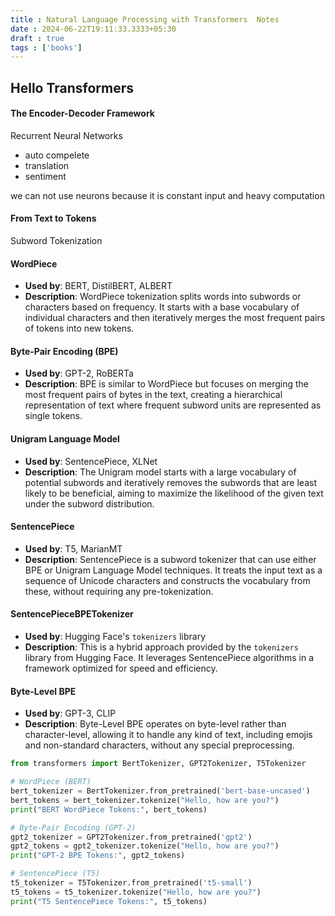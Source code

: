 ```yaml
---
title : Natural Language Processing with Transformers  Notes
date : 2024-06-22T19:11:33.3333+05:30
draft : true
tags : ['books']
---
```


## Hello Transformers

#### The Encoder-Decoder Framework












 Recurrent Neural Networks
 - auto compelete
 - translation
 - sentiment

we can not use neurons because it is constant input and heavy computation


#### From Text to Tokens

Subword Tokenization
 
#### WordPiece
- **Used by**: BERT, DistilBERT, ALBERT
- **Description**: WordPiece tokenization splits words into subwords or characters based on frequency. It starts with a base vocabulary of individual characters and then iteratively merges the most frequent pairs of tokens into new tokens.

#### Byte-Pair Encoding (BPE)
- **Used by**: GPT-2, RoBERTa
- **Description**: BPE is similar to WordPiece but focuses on merging the most frequent pairs of bytes in the text, creating a hierarchical representation of text where frequent subword units are represented as single tokens.

#### Unigram Language Model
- **Used by**: SentencePiece, XLNet
- **Description**: The Unigram model starts with a large vocabulary of potential subwords and iteratively removes the subwords that are least likely to be beneficial, aiming to maximize the likelihood of the given text under the subword distribution.

#### SentencePiece
- **Used by**: T5, MarianMT
- **Description**: SentencePiece is a subword tokenizer that can use either BPE or Unigram Language Model techniques. It treats the input text as a sequence of Unicode characters and constructs the vocabulary from these, without requiring any pre-tokenization.

#### SentencePieceBPETokenizer
- **Used by**: Hugging Face's `tokenizers` library
- **Description**: This is a hybrid approach provided by the `tokenizers` library from Hugging Face. It leverages SentencePiece algorithms in a framework optimized for speed and efficiency.
#### Byte-Level BPE
- **Used by**: GPT-3, CLIP
- **Description**: Byte-Level BPE operates on byte-level rather than character-level, allowing it to handle any kind of text, including emojis and non-standard characters, without any special preprocessing.

```python
from transformers import BertTokenizer, GPT2Tokenizer, T5Tokenizer

# WordPiece (BERT)
bert_tokenizer = BertTokenizer.from_pretrained('bert-base-uncased')
bert_tokens = bert_tokenizer.tokenize("Hello, how are you?")
print("BERT WordPiece Tokens:", bert_tokens)

# Byte-Pair Encoding (GPT-2)
gpt2_tokenizer = GPT2Tokenizer.from_pretrained('gpt2')
gpt2_tokens = gpt2_tokenizer.tokenize("Hello, how are you?")
print("GPT-2 BPE Tokens:", gpt2_tokens)

# SentencePiece (T5)
t5_tokenizer = T5Tokenizer.from_pretrained('t5-small')
t5_tokens = t5_tokenizer.tokenize("Hello, how are you?")
print("T5 SentencePiece Tokens:", t5_tokens)

```